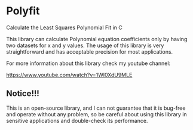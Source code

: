 
# Polyfit

Calculate the Least Squares Polynomial Fit in C

This library can calculate Polynomial equation coefficients only by having two datasets for x and y values. The usage of this library is very straightforward and has acceptable precision for most applications.

For more information about this library check my youtube channel:

https://www.youtube.com/watch?v=1Wl0XdU9MLE

## Notice!!!

This is an open-source library, and I can not guarantee that it is bug-free and operate without any problem, so be careful about using this library in sensitive applications and double-check its performance.

